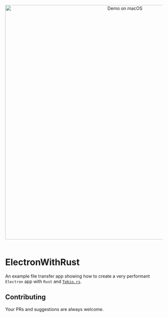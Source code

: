 <p align="center">
  <img src="https://raw.githubusercontent.com/rousan/electron-with-rust/master/demo.png" alt="Demo on macOS" height="750">
    <br>
    <br>
</p>

# ElectronWithRust

An example file transfer app showing how to create a very performant `Electron` app with `Rust` and [`Tokio.rs`](https://tokio.rs/).

## Contributing

Your PRs and suggestions are always welcome.

